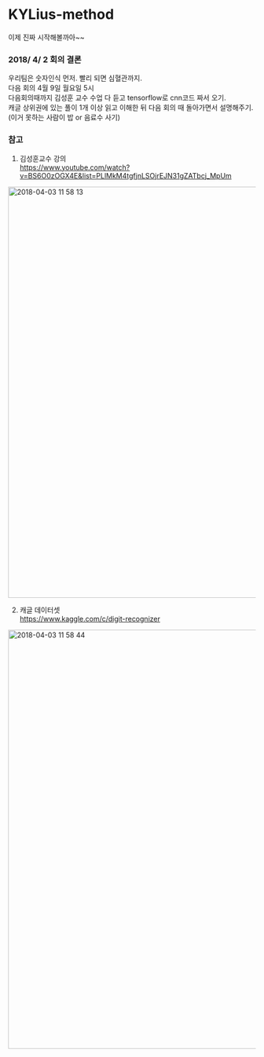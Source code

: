 # KYLius-method
이제 진짜 시작해볼까아~~

### 2018/ 4/ 2 회의 결론

<p> 우리팀은 숫자인식 먼저. 빨리 되면 심혈관까지. <br> 
다음 회의 4월 9일 월요일 5시 <br>
다음회의때까지 김성훈 교수 수업 다 듣고 tensorflow로 cnn코드 짜서 오기. <br>
캐글 상위권에 있는 풀이 1개 이상 읽고 이해한 뒤 다음 회의 때 돌아가면서 설명해주기. (이거 못하는 사람이 밥 or 음료수 사기) </p>


### 참고

1. 김성훈교수 강의 <br>
https://www.youtube.com/watch?v=BS6O0zOGX4E&list=PLlMkM4tgfjnLSOjrEJN31gZATbcj_MpUm

<img width="837" alt="2018-04-03 11 58 13" src="https://user-images.githubusercontent.com/33567817/38257355-07cc400c-379b-11e8-9f8d-dc39bde8d498.png">

2. 캐글 데이터셋 <br>
https://www.kaggle.com/c/digit-recognizer
 
<img width="853" alt="2018-04-03 11 58 44" src="https://user-images.githubusercontent.com/33567817/38257379-1355b1b0-379b-11e8-9bea-f34a7d30d7f7.png">

